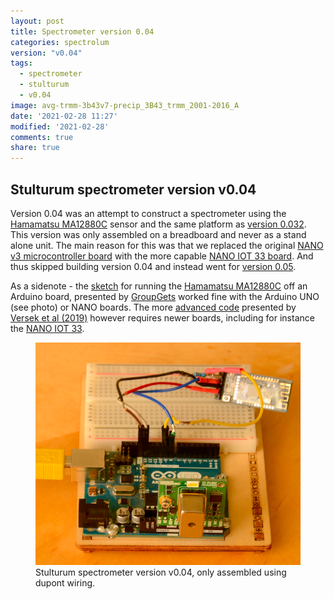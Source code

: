 ```yaml
---
layout: post
title: Spectrometer version 0.04
categories: spectrolum
version: "v0.04"
tags:
  - spectrometer
  - stulturum
  - v0.04
image: avg-trmm-3b43v7-precip_3B43_trmm_2001-2016_A
date: '2021-02-28 11:27'
modified: '2021-02-28'
comments: true
share: true
---
```


## Stulturum spectrometer version v0.04

Version 0.04 was an attempt to construct a spectrometer using the [Hamamatsu MA12880C](http://localhost:4000/sensor/sensor-C12880MA-spectrometer/) sensor and the same platform as [version 0.032](../spectrolum-v0032/). This version was only assembled on a breadboard and never as a stand alone unit. The main reason for this was that we replaced the original [NANO v3 microcontroller board](https://store.arduino.cc/arduino-nano) with the more capable [NANO IOT 33 board](https://store.arduino.cc/arduino-nano-33-iot). And thus skipped building version 0.04 and instead went for [version 0.05](../spectrolum-v0051/).

As a sidenote - the [sketch](https://github.com/groupgets/c12880ma) for running the [Hamamatsu MA12880C](http://localhost:4000/sensor/sensor-C12880MA-spectrometer/) off an Arduino board, presented by [GroupGets](https://groupgets.com/manufacturers/getlab/products/c12880ma-breakout-board) worked fine with the Arduino UNO (see photo) or NANO boards. The more [advanced code](https://github.com/open-eio/arduino-microspec) presented by [Versek et al (2019)](https://impfs.github.io/review/) however requires newer boards, including for instance the [NANO IOT 33](https://store.arduino.cc/arduino-nano-33-iot).

<figure>
<img src="../../images/spectrolum_v040_photo.png">
<figcaption> Stulturum spectrometer version v0.04, only assembled using dupont wiring. </figcaption>
</figure>
